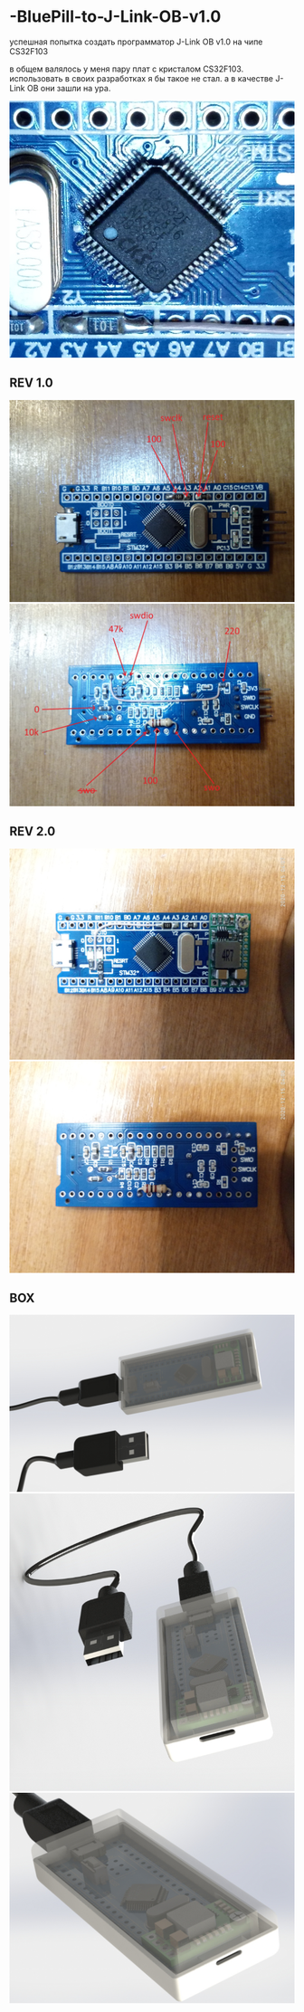 # -BluePill-to-J-Link-OB-v1.0
успешная попытка создать программатор J-Link OB v1.0 на чипе CS32F103

в общем валялось у меня пару плат с кристалом CS32F103. использовать в своих разработках я бы такое не стал. а в качестве J-Link OB они зашли на ура.

<img src="https://github.com/RusikOk/-BluePill-to-J-Link-OB-v1.0/blob/main/5_%D1%84%D0%BE%D1%82%D0%BE/rev%202.0/P01215-040605.jpg" alt="какашка"> 

<h2>REV 1.0</h2>


<img src="https://github.com/RusikOk/-BluePill-to-J-Link-OB-v1.0/blob/main/5_%D1%84%D0%BE%D1%82%D0%BE/rev%201.0/P01128-204354%20comment.jpg" alt="top"> 
<img src="https://github.com/RusikOk/-BluePill-to-J-Link-OB-v1.0/blob/main/5_%D1%84%D0%BE%D1%82%D0%BE/rev%201.0/P01128-204404%20comment.jpg" alt="bottom"> 

<h2>REV 2.0</h2>

<img src="https://github.com/RusikOk/-BluePill-to-J-Link-OB-v1.0/blob/main/5_%D1%84%D0%BE%D1%82%D0%BE/rev%202.0/P01215-040734.jpg" alt="top"> 
<img src="https://github.com/RusikOk/-BluePill-to-J-Link-OB-v1.0/blob/main/5_%D1%84%D0%BE%D1%82%D0%BE/rev%202.0/P01215-040827.jpg" alt="bottom"> 

<h2>BOX</h2>

<img src="https://github.com/RusikOk/-BluePill-to-J-Link-OB-v1.0/blob/main/4_SolidWorks2020/%D0%A1%D0%B1%D0%BE%D1%80%D0%BA%D0%B0.JPG"> 
<img src="https://github.com/RusikOk/-BluePill-to-J-Link-OB-v1.0/blob/main/4_SolidWorks2020/%D0%A1%D0%B1%D0%BE%D1%80%D0%BA%D0%B02.JPG"> 
<img src="https://github.com/RusikOk/-BluePill-to-J-Link-OB-v1.0/blob/main/4_SolidWorks2020/%D1%81%D0%B1%D0%BE%D1%80%D0%BA%D0%B03.JPG"> 
